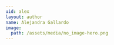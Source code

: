```yaml
---
uid: alex
layout: author
name: Alejandra Gallardo
image:
  path: /assets/media/no_image-hero.png
---
```

